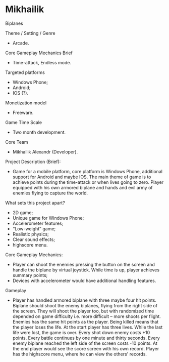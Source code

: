 # Mikhailik
Biplanes

Theme / Setting / Genre
- Arcade.

Core Gameplay Mechanics Brief
- Time-attack, Endless mode.

Targeted platforms
- Windows Phone;
- Android;
- IOS (?).

Monetization model 
- Freeware.

Game Time Scale
- Two month development.

Core Team
- Mikhailik Alexandr (Developer).

Project Description (Brief):
- Game for a mobile platform, core platform is Windows Phone, additional support for Android and maybe IOS. The main theme of game is to achieve points during the time-attack or when lives going to zero. Player equipped with his own armored biplane and hands and evil army of enemies flying to capture the world.

What sets this project apart?
- 2D game;
- Unique game for Windows Phone;
- Accelerometer features;
- “Low-weight” game;
- Realistic physics;
- Clear sound effects;
- highscore menu.

Core Gameplay Mechanics:
- Player can shoot the enemies pressing the button on the screen and handle the biplane by virtual joystick. While time is up, player achieves summary points;
- Devices with accelerometer would have additional handling features.

Gameplay
- Player has handled armored biplane with three maybe four hit points. Biplane should shoot the enemy biplanes, flying from the right side of the screen. They will shoot the player too, but with randomized time depended on game difficulty i.e. more difficult – more shoots per flight. Enemies has the same hit points as the player. Being killed means that the player loses the life. At the start player has three lives. While the last life were lost, the game is over. Every shot down enemy costs +10 points. Every battle continues by one minute and thirty seconds. Every enemy biplane reached the left side of the screen costs -10 points. At the end player would see the score screen with his own record. Player has the highscore menu, where  he can view the others' records.
